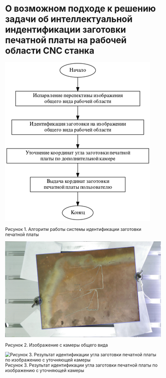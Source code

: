 # О возможном подходе к решению задачи об интеллектуальной индентификации заготовки печатной платы на рабочей области CNC станка

![Рисунок 1. Алгоритм работы системы идентификации заготовки печатной платы](img/algoritm.jpg "Алгоритм работы системы идентификации заготовки печатной платы")

Рисунок 1. Алгоритм работы системы идентификации заготовки печатной платы

![Рисунок 2. Изображение с камеры общего вида](img/find_plate_perspective_out_0_525_979_737.jpg "Изображение с камеры общего вида")

Рисунок 2. Изображение с камеры общего вида



![Рисунок 3. Результат идентификации угла заготовки печатной платы по изображению с уточняющей камеры](img/out_2_4343_rotate.jpg.jpg "Результат идентификации угла заготовки печатной платы по изображению с уточняющей камеры")
Рисунок 3. Результат идентификации угла заготовки печатной платы по изображению с уточняющей камеры

